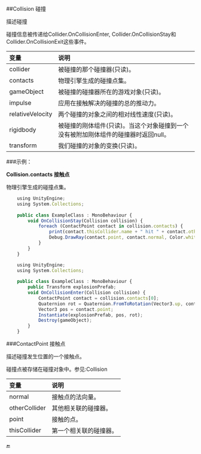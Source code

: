 ##Collision 碰撞

描述碰撞

碰撞信息被传递给Collider.OnCollisionEnter, Collider.OnCollisionStay和Collider.OnCollisionExit这些事件。

|变量|说明|
|:--|:--|
|collider|被碰撞的那个碰撞器(只读)。|
|contacts|物理引擎生成的碰撞点集。|
|gameObject|被碰撞的碰撞器所在的游戏对象(只读)。|
|impulse|应用在接触解决的碰撞的总的推动力。|
|relativeVelocity|两个碰撞的对象之间的相对线性速度(只读)。|
|rigidbody|被碰撞的刚体组件(只读)。当这个对象碰撞到一个没有被附加刚体组件的碰撞器时返回null。|
|transform|我们碰撞的对象的变换(只读)。|


###示例：

**Collision.contacts 接触点**

物理引擎生成的碰撞点集。

```javascript
    using UnityEngine;
    using System.Collections;
 
    public class ExampleClass : MonoBehaviour {
        void OnCollisionStay(Collision collision) {
            foreach (ContactPoint contact in collision.contacts) {
                print(contact.thisCollider.name + " hit " + contact.otherCollider.name);
                Debug.DrawRay(contact.point, contact.normal, Color.white);
            }
        }
    }
```

```javascript
    using UnityEngine;
    using System.Collections;
 
    public class ExampleClass : MonoBehaviour {
        public Transform explosionPrefab;
        void OnCollisionEnter(Collision collision) {
            ContactPoint contact = collision.contacts[0];
            Quaternion rot = Quaternion.FromToRotation(Vector3.up, contact.normal);
            Vector3 pos = contact.point;
            Instantiate(explosionPrefab, pos, rot);
            Destroy(gameObject);
        }
    }
```


###ContactPoint 接触点

描述碰撞发生位置的一个接触点。

碰撞点被存储在碰撞对象中。参见:Collision

|变量|说明|
|:--|:--|
|normal|接触点的法向量。|
|otherCollider|其他相关联的碰撞器。|
|point|接触的点。|
|thisCollider|第一个相关联的碰撞器。|


🔚
